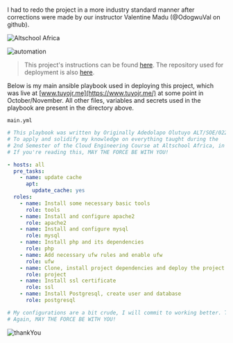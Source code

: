 #

I had to redo the project in a more industry standard manner after corrections were made by our instructor Valentine Madu (@OdogwuVal on github).

![Altschool Africa](https://github.com/tuyojr/cloudTasks/blob/main/logos/AltSchool.svg)

![automation](https://github.com/tuyojr/cloudTasks/blob/main/logos/automation.gif)

> This project's instructions can be found [here](https://docs.google.com/document/d/1dhO--9fqxrvU5Y6xC52-0AIplQe23LyscqSp6F0_9SM/edit>#). The repository used for deployment is also [here](https://github.com/f1amy/laravel-realworld-example-app).

Below is my main ansible playbook used in deploying this project, which was live at [www.tuyojr.me](https://www.tuyojr.me/) at some point in October/November. All other files, variables and secrets used in the playbook are present in the directory above.

`main.yml`

```YAML
# This playbook was written by Originally Adedolapo Olutuyo ALT/SOE/022/4858. ©October-November 2022
# To apply and solidify my knowledge on everything taught during the 
# 2nd Semester of the Cloud Engineering Course at Altschool Africa, in the real world.
# If you're reading this, MAY THE FORCE BE WITH YOU!

- hosts: all
  pre_tasks:
    - name: update cache
      apt:
        update_cache: yes
  roles:
    - name: Install some necessary basic tools
      role: tools
    - name: Install and configure apache2
      role: apache2
    - name: Install and configure mysql
      role: mysql
    - name: Install php and its dependencies
      role: php
    - name: Add necessary ufw rules and enable ufw
      role: ufw
    - name: Clone, install project dependencies and deploy the project
      role: project
    - name: Install ssl certificate
      role: ssl
    - name: Install Postgresql, create user and database
      role: postgresql

# My configurations are a bit crude, I will commit to working better. Thank you for making it to the end.
# Again, MAY THE FORCE BE WITH YOU!
```

![thankYou](https://github.com/tuyojr/cloudTasks/blob/main/logos/thankYou.gif)
